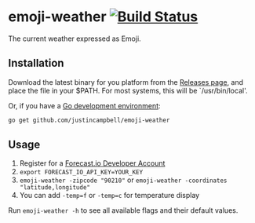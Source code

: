 # emoji-weather [![Build Status](https://travis-ci.org/justincampbell/emoji-weather.svg?branch=master)](https://travis-ci.org/justincampbell/emoji-weather)

The current weather expressed as Emoji.

## Installation

Download the latest binary for you platform from the [Releases page](https://github.com/justincampbell/emoji-weather/releases/latest), and place the file in your $PATH. For most systems, this will be `/usr/bin/local'.

Or, if you have a [Go development environment](https://golang.org/doc/install):

```sh
go get github.com/justincampbell/emoji-weather
```

## Usage

1. Register for a [Forecast.io Developer Account](https://developer.forecast.io/)
2. `export FORECAST_IO_API_KEY=YOUR_KEY`
3. `emoji-weather -zipcode "90210"` or `emoji-weather -coordinates "latitude,longitude"`
4. You can add `-temp=f` or `-temp=c` for temperature display

Run `emoji-weather -h` to see all available flags and their default values.
